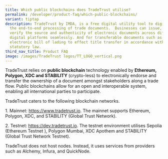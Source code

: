 ```yaml
---
title: Which public blockchains does TradeTrust utilise?
permalink: /developer/product-faq/which-public-blockchains/
variant: tiptap
description: TradeTrust by IMDA, is a free digital utility tool to digitalise
  the end-to-end processing of trade documents.  Businesses can issue, exchange,
  verify the source and authenticity of electronic documents across different
  digital platforms seamlessly. And for transferable documents such as
  electronic bill of lading to effect title transfer in accordance with
  statutory law.
third_nav_title: Product FAQ
image: /images/TradeTrust logos/TT_LOGO_vertical.png
---
```

<p>TradeTrust relies on <strong>public blockchain</strong> technology enabled
by <strong>Ethereum, Polygon, XDC and STABILITY </strong>(crypto-less) to
electronically endorse and transfer the ownership of a document amongst
stakeholders along a trade flow. Public blockchains allow for an open and
interoperable system, enabling all international parties to participate.</p>
<p>TradeTrust caters to the following blockchain networks.</p>
<p>1. Mainnet: <a href="https://www.tradetrust.io" rel="noopener noreferrer nofollow" target="_blank">https://www.tradetrust.io</a>.
The mainnet supports Ethereum, Polygon, XDC, and STABILITY (Global Trust
Network).</p>
<p>2. Testnet: <a href="https://dev.tradetrust.io" rel="noopener noreferrer nofollow" target="_blank">https://dev.tradetrust.io</a>.
The testnet environment utilises Sepolia (Ethereum Testnet ), Polygon Mumbai,
XDC Apothem and STABILITY (Global Trust Network Testnet).</p>
<p>TradeTrust does not host nodes. Instead, it uses services from providers
such as Alchemy, Infura, and QuickNode.</p>